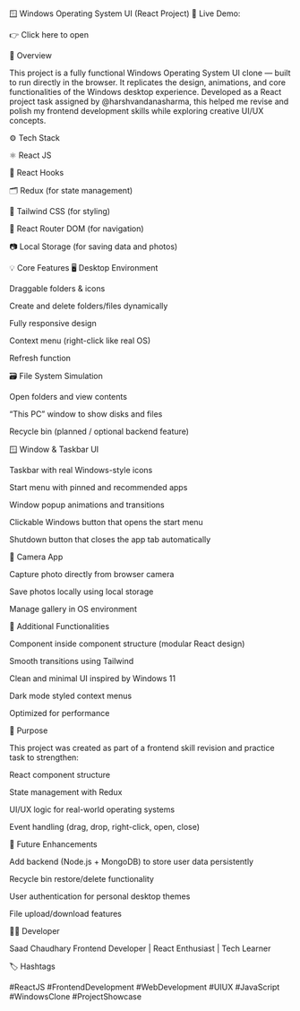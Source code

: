 🪟 Windows Operating System UI (React Project)
🔗 Live Demo:

👉 Click here to open

🧠 Overview

This project is a fully functional Windows Operating System UI clone — built to run directly in the browser.
It replicates the design, animations, and core functionalities of the Windows desktop experience.
Developed as a React project task assigned by @harshvandanasharma, this helped me revise and polish my frontend development skills while exploring creative UI/UX concepts.

⚙️ Tech Stack

⚛️ React JS

🧩 React Hooks

🗂 Redux (for state management)

💅 Tailwind CSS (for styling)

🧭 React Router DOM (for navigation)

📷 Local Storage (for saving data and photos)

💡 Core Features
🖥 Desktop Environment

Draggable folders & icons

Create and delete folders/files dynamically

Fully responsive design

Context menu (right-click like real OS)

Refresh function

🗃 File System Simulation

Open folders and view contents

“This PC” window to show disks and files

Recycle bin (planned / optional backend feature)

🪟 Window & Taskbar UI

Taskbar with real Windows-style icons

Start menu with pinned and recommended apps

Window popup animations and transitions

Clickable Windows button that opens the start menu

Shutdown button that closes the app tab automatically

📸 Camera App

Capture photo directly from browser camera

Save photos locally using local storage

Manage gallery in OS environment

🧰 Additional Functionalities

Component inside component structure (modular React design)

Smooth transitions using Tailwind

Clean and minimal UI inspired by Windows 11

Dark mode styled context menus

Optimized for performance

🎯 Purpose

This project was created as part of a frontend skill revision and practice task to strengthen:

React component structure

State management with Redux

UI/UX logic for real-world operating systems

Event handling (drag, drop, right-click, open, close)

🚀 Future Enhancements

Add backend (Node.js + MongoDB) to store user data persistently

Recycle bin restore/delete functionality

User authentication for personal desktop themes

File upload/download features

👨‍💻 Developer

Saad Chaudhary
Frontend Developer | React Enthusiast | Tech Learner

🏷️ Hashtags

#ReactJS #FrontendDevelopment #WebDevelopment #UIUX #JavaScript #WindowsClone #ProjectShowcase
